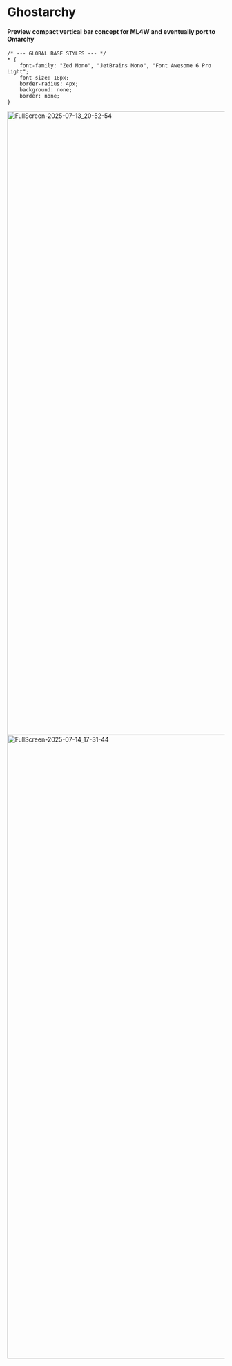 # Ghostarchy
#### Preview compact vertical bar concept for ML4W and eventually port to Omarchy
```
/* --- GLOBAL BASE STYLES --- */
* {
    font-family: "Zed Mono", "JetBrains Mono", "Font Awesome 6 Pro Light";
    font-size: 18px;
    border-radius: 4px;
    background: none;
    border: none;
}
```
<img width="3440" height="1440" alt="FullScreen-2025-07-13_20-52-54" src="https://github.com/user-attachments/assets/cecb4973-3686-448b-89d7-e348ea1e3c01" />
<img width="3440" height="1440" alt="FullScreen-2025-07-14_17-31-44" src="https://github.com/user-attachments/assets/ca2f221d-0cb2-41fd-adb2-9dd4ad014e59" />
